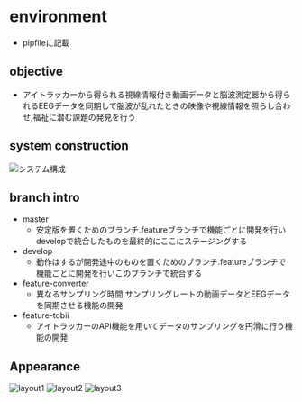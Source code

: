 # environment
- pipfileに記載

## objective
- アイトラッカーから得られる視線情報付き動画データと脳波測定器から得られるEEGデータを同期して脳波が乱れたときの映像や視線情報を照らし合わせ,福祉に潜む課題の発見を行う

## system construction
![システム構成](https://user-images.githubusercontent.com/47269204/207067322-f4cc3b4a-cae3-49d7-ac80-c64c1653e4bc.jpg)

## branch intro
- master
  - 安定版を置くためのブランチ.featureブランチで機能ごとに開発を行いdevelopで統合したものを最終的にここにステージングする
- develop
  - 動作はするが開発途中のものを置くためのブランチ.featureブランチで機能ごとに開発を行いこのブランチで統合する
- feature-converter
  - 異なるサンプリング時間,サンプリングレートの動画データとEEGデータを同期させる機能の開発
- feature-tobii
  - アイトラッカーのAPI機能を用いてデータのサンプリングを円滑に行う機能の開発

## Appearance
![layout1](https://user-images.githubusercontent.com/47269204/207069306-0e66ed78-a749-4470-84a9-eee64194d8cb.jpg)
![layout2](https://user-images.githubusercontent.com/47269204/207069344-360994ab-1fdb-469a-a8d1-b828569875bf.jpg)
![layout3](https://user-images.githubusercontent.com/47269204/207069351-6592793e-0020-4f7b-920e-00874bdf514c.png)
